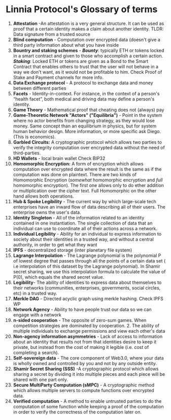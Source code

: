 # Linnia Protocol's Glossary of terms

1. **Attestation** -An attestation is a very general structure. It can be used as proof that a certain identity makes a claim about another identity. TLDR: Data signature from a trusted source
2. **Blind computation** - Computation over encrypted data (doesn't give a third party information about what you have inside
3. **Bountry and staking schemes** - ***Bounty***: typically ETH or tokens locked in a smart contract and given to those who accomplish a certain action. ***Staking***: Locked ETH or tokens are given as a Bond to the Smart Contract that enables others to trust that the user will not behave in a way we don't want, as it would not be profitable to him. Check Proof of Stake and Payment channels for more info.
4. **Data Exchange protocol** - A protocol to exchange data and money between different parties
5. **Facets** - Identity-in-context.  For instance, in the context of a person's “health facet”, both medical and driving data may define a person's identity.
6. **Game Theory** - Mathematical proof that cheating does not (always) pay
7. **Game-Theoretic Network "Actors" ("Equilibria")** - Point in the system where no actor benefits from changing strategy, as they would lose money. Same concept than an equilibrium in physics, but for system human behavior design. More information, or more specific ask Diego. (This is economics).
8. **Garbled Circuits:** A cryptographic protocol which allows two parties to verify  the integrity computation over encrypted data without the need of third-parties. 
9. **HD Wallets** - local brain wallet Check BIP32
10. **Homomorphic Encryption:** A form of encryption which allows computation over encrypted data where the result is the same as if the computation was done on plaintext. There are two kinds of Homomorphic Encryption (*somewhat* homomorphic encryption and *full* homomorphic encryption). The first one allows only to do ether addition or multiplication over the cipher text. Full Homomorphic on the other hand allows both operations.
11. **Hub & Spoke Legibility** - The current way by which large-scale tech enterprises have an inward flow of data describing all of their users. The enterprise owns the user's data.
12. **Identity Singleton** - All of the information related to an identity contained in one instantiation.  The single collection of data that an individual can use to coordinate all of their actions across a network.  
13. **Individual Legibility** - Ability for an individual to express information to society about their identities in a trusted way, and without a central authority, in order to get what they want
14. **IPFS** - decentralized storage (inter planetary file system)
15. **Lagrange Interpolation** - The Lagrange polynomial is the polynomial P of lowest degree that passes through all the points of a certain data set ( i.e interpolation of this dataset by the Lagrange polynomial). In Shamir secret sharing, we use this interpolation formula to calculate the value of P(0), which equals the shared secret value.
16. **Legibility**- The ability of identities to express data about themselves to their networks (communities, enterprises, governments, social circles, etc) in a trusted way.
17. **Merkle DAG** - Directed acyclic graph using merkle hashing. Check IPFS WP
18. **Network Agency** - Ability to have people trust our data so we can engage with a network
19. **n-sided cooperation** - The opposite of zero-sum games.  When competition strategies are dominated by cooperation. 2. The ability of multiple individuals to exchange permissions and view each other's data
20. **Non-agency information asymmetries** - Lack of access to information about an identity that results not from that identities desire to keep it private, but instead from the cost of making it legible (i.e. cost of completing a search).  
21. **Self-sovereign data** - The core component of Web3.0, where your data is wholly owned and controlled by you and not by any outside entity.
22. **Shamir Secret Sharing (SSS)** -A cryptographic protocol which allows sharing a secret by dividing it into multiple pieces and each piece will be shared with one part only.
23. **Secure MultiParty Computation (sMPC)** - A cryptographic method which allows multiple servers to compute functions over encrypted data.
26. **Verified computation** - A method to enable untrusted parties to do the computation of some function while keeping a proof of the computation in order to verify the correctness of the computation later on.

